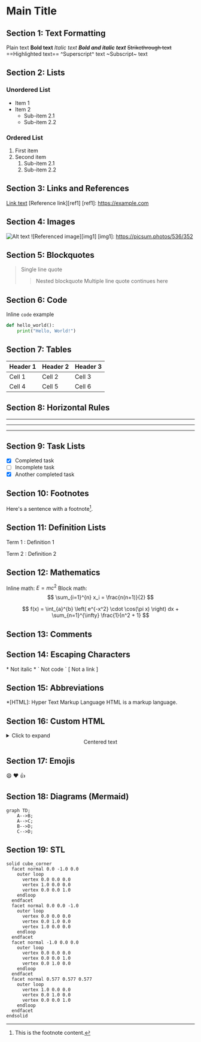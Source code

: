 # Main Title

## Section 1: Text Formatting
Plain text
**Bold text**
*Italic text*
***Bold and italic text***
~~Strikethrough text~~
==Highlighted text== 
^Superscript^ text
~Subscript~ text

## Section 2: Lists
### Unordered List
* Item 1
* Item 2
  * Sub-item 2.1
  * Sub-item 2.2

### Ordered List
1. First item
2. Second item
   1. Sub-item 2.1
   2. Sub-item 2.2

## Section 3: Links and References
[Link text](https://example.com)
[Reference link][ref1]
[ref1]: https://example.com

## Section 4: Images
![Alt text](https://picsum.photos/536/354)
![Referenced image][img1]
[img1]: https://picsum.photos/536/352

## Section 5: Blockquotes
> Single line quote
>> Nested blockquote
> Multiple line quote
> continues here

## Section 6: Code
Inline `code` example

```python
def hello_world():
    print("Hello, World!")
```

## Section 7: Tables
| Header 1 | Header 2 | Header 3 |
|----------|----------|----------|
| Cell 1   | Cell 2   | Cell 3   |
| Cell 4   | Cell 5   | Cell 6   |

## Section 8: Horizontal Rules
---
***
___

## Section 9: Task Lists
- [x] Completed task
- [ ] Incomplete task
- [x] Another completed task

## Section 10: Footnotes
Here's a sentence with a footnote[^1].
[^1]: This is the footnote content.

## Section 11: Definition Lists
Term 1
: Definition 1

Term 2
: Definition 2

## Section 12: Mathematics
Inline math: $E = mc^2$
Block math:
$$
\sum_{i=1}^{n} x_i = \frac{n(n+1)}{2}
$$

$$
f(x) = \int_{a}^{b} \left( e^{-x^2} \cdot \cos(\pi x) \right) dx + \sum_{n=1}^{\infty} \frac{1}{n^2 + 1}
$$


## Section 13: Comments
[//]: # (This is a comment that won't be rendered)

## Section 14: Escaping Characters
\* Not italic \*
\` Not code \`
\[ Not a link \]

## Section 15: Abbreviations
*[HTML]: Hyper Text Markup Language
HTML is a markup language.

## Section 16: Custom HTML
<details>
<summary>Click to expand</summary>
This is hidden content.
</details>

<div align="center">
Centered text
</div>

## Section 17: Emojis
:smile: :heart: :thumbsup:

## Section 18: Diagrams (Mermaid)
```mermaid
graph TD;
    A-->B;
    A-->C;
    B-->D;
    C-->D;
```

## Section 19: STL

```stl
solid cube_corner
  facet normal 0.0 -1.0 0.0
    outer loop
      vertex 0.0 0.0 0.0
      vertex 1.0 0.0 0.0
      vertex 0.0 0.0 1.0
    endloop
  endfacet
  facet normal 0.0 0.0 -1.0
    outer loop
      vertex 0.0 0.0 0.0
      vertex 0.0 1.0 0.0
      vertex 1.0 0.0 0.0
    endloop
  endfacet
  facet normal -1.0 0.0 0.0
    outer loop
      vertex 0.0 0.0 0.0
      vertex 0.0 0.0 1.0
      vertex 0.0 1.0 0.0
    endloop
  endfacet
  facet normal 0.577 0.577 0.577
    outer loop
      vertex 1.0 0.0 0.0
      vertex 0.0 1.0 0.0
      vertex 0.0 0.0 1.0
    endloop
  endfacet
endsolid
```


